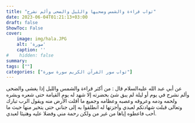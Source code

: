 ```yaml
---
title: "ثواب قراءة والشمس وضحيها والليل والضحى وألم نشرح"
date: 2023-06-04T01:21:13+03:00
draft: false
ShowToc: False
cover:
    image: img/hala.JPG
    alt: 'صورة'
    caption: ''
#    hidden: false
summary: 
tags: [""]
categories: ["ثواب سور القرآن الكريم سورة سورة"]
---
```

عن أبي عبد الله عليه‌السلام
قال : من أكثر قراءة والشمس والليل إذا يغشى والضحى وألم نشرح
في يوم أو ليلة لم يبق شئ بحضرته إلا شهد له يوم القيامة حتى شعره
وبشره ولحمه ودمه وعروقه وعصبه وعظامه وجميع ما أقلت الأرض منه
ويقول الرب تبارك وتعالى قبلت شهادتكم لعبدي وأجزتها له انطلقوا به
إلى جناني حتى يتخير منها حيث ما أحب فاعطوه إياها من غير من ولكن
رحمة مني وفضلا عليه وهنيئا لعبدي.

